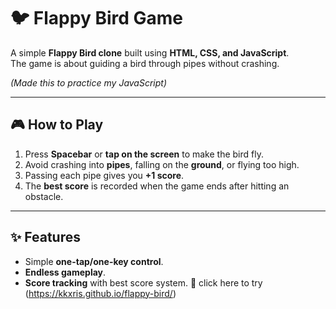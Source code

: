 # 🐦 Flappy Bird Game  

A simple **Flappy Bird clone** built using **HTML, CSS, and JavaScript**.  
The game is about guiding a bird through pipes without crashing.  

*(Made this to practice my JavaScript)*  

---

## 🎮 How to Play  
1. Press **Spacebar** or **tap on the screen** to make the bird fly.  
2. Avoid crashing into **pipes**, falling on the **ground**, or flying too high.  
3. Passing each pipe gives you **+1 score**.  
4. The **best score** is recorded when the game ends after hitting an obstacle.  

---

## ✨ Features  
- Simple **one-tap/one-key control**.  
- **Endless gameplay**.  
- **Score tracking** with best score system.
📎 click here to try (https://kkxris.github.io/flappy-bird/)